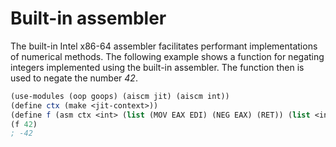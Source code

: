 # Built-in assembler

The built-in Intel x86-64 assembler facilitates performant implementations of numerical methods.
The following example shows a function for negating integers implemented using the built-in assembler.
The function then is used to negate the number *42*.

```Scheme
(use-modules (oop goops) (aiscm jit) (aiscm int))
(define ctx (make <jit-context>))
(define f (asm ctx <int> (list (MOV EAX EDI) (NEG EAX) (RET)) (list <int>)))
(f 42)
; -42
```
